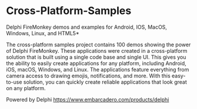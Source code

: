 # Cross-Platform-Samples
Delphi FireMonkey demos and examples for Android, IOS, MacOS, Windows, Linux, and HTML5*

The cross-platform samples project contains 100 demos showing the power of Delphi FireMonkey. These applications were created in a cross-platform solution that is built using a single code base and single UI. This gives you the ability to easily create applications for any platform, including Android, iOS, macOS, Windows, and Linux. The applications feature everything from camera access to drawing emojis, notifications, and more. With this easy-to-use solution, you can quickly create reliable applications that look great on any platform.

Powered by Delphi
https://www.embarcadero.com/products/delphi
